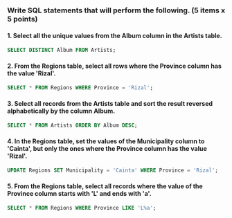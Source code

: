 ### Write SQL statements that will perform the following. (5 items x 5 points)

#### 1. Select all the unique values from the Album column in the Artists table.
```sql
SELECT DISTINCT Album FROM Artists;
```
#### 2. From the Regions table, select all rows where the Province column has the value 'Rizal'.
```sql
SELECT * FROM Regions WHERE Province = 'Rizal';
```
#### 3. Select all records from the Artists table and sort the result reversed alphabetically by the column Album.
```sql
SELECT * FROM Artists ORDER BY Album DESC;
```
#### 4. In the Regions table, set the values of the Municipality column to 'Cainta', but only the ones where the Province column has the value 'Rizal'.
```sql
UPDATE Regions SET Municipality = 'Cainta' WHERE Province = 'Rizal';
```
#### 5. From the Regions table, select all records where the value of the Province column starts with 'L' and ends with 'a'.
```sql
SELECT * FROM Regions WHERE Province LIKE 'L%a';
```